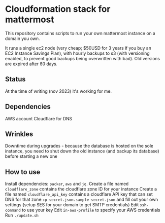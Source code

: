 # Cloudformation stack for mattermost

This repository contains scripts to run your own mattermost instance on a domain you own.

It runs a single ec2 node (very cheap; $50USD for 3 years if you buy an EC2 Instance Savings Plan), with hourly backups to s3 (with versioning enabled, to prevent good backups being overwritten with bad). Old versions are expired after 60 days.

## Status

At the time of writing (nov 2023) it's working for me.

## Dependencies

AWS account
Cloudflare for DNS

## Wrinkles

Downtime during upgrades - because the database is hosted on the sole instance, you need to shut down the old instance (and backup its database) before starting a new one

## How to use

Install dependencies: `packer`, `aws` and `jq`.
Create a file named `cloudflare_zone` contains the cloudflare zone ID for your instance
Create a file named `cloudflare_api_key` contains a cloudflare API key that can set DNS for that zone
`cp secret.json.sample secret.json` and fill out your own settings (setup SES for your domain to get SMTP credentials)
Edit `ssh-command` to use your key
Edit `in-aws-profile` to specify your AWS credentials
Run `./update.sh`
